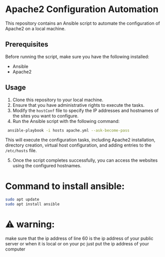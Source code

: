 # Apache2 Configuration Automation

This repository contains an Ansible script to automate the configuration of Apache2 on a local machine.

## Prerequisites

Before running the script, make sure you have the following installed:

- Ansible
- Apache2

## Usage

1. Clone this repository to your local machine.
2. Ensure that you have administrative rights to execute the tasks.
3. Modify the `hostConf` file to specify the IP addresses and hostnames of the sites you want to configure.
4. Run the Ansible script with the following command:

```sh
 ansible-playbook -i hosts apache.yml --ask-become-pass 
```

This will execute the configuration tasks, including Apache2 installation, directory creation, virtual host configuration, and adding entries to the `/etc/hosts` file.

5. Once the script completes successfully, you can access the websites using the configured hostnames.
# Command to install ansible:
```sh
sudo apt update
sudo apt install ansible
```


 # ⚠️ warning:
make sure that the ip address of line 60 is the ip address of your public server or when it is local or on your pc just put the ip address of your computer
